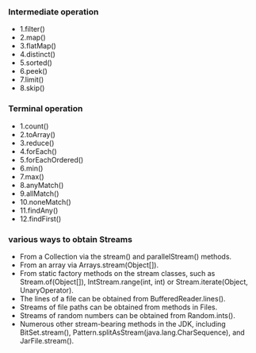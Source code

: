### Intermediate operation
* 1.filter()
* 2.map()
* 3.flatMap()
* 4.distinct()
* 5.sorted()
* 6.peek()
* 7.limit()
* 8.skip()

### Terminal operation
* 1.count()
* 2.toArray()
* 3.reduce()
* 4.forEach()
* 5.forEachOrdered()
* 6.min()
* 7.max()
* 8.anyMatch()
* 9.allMatch()
* 10.noneMatch()
* 11.findAny()
* 12.findFirst()


### various ways to obtain Streams
* From a Collection via the stream() and parallelStream() methods.
* From an array via Arrays.stream(Object[]).
* From static factory methods on the stream classes, such as Stream.of(Object[]), IntStream.range(int, int) or Stream.iterate(Object, UnaryOperator).
* The lines of a file can be obtained from BufferedReader.lines().
* Streams of file paths can be obtained from methods in Files.
* Streams of random numbers can be obtained from Random.ints().
* Numerous other stream-bearing methods in the JDK, including BitSet.stream(), Pattern.splitAsStream(java.lang.CharSequence), and JarFile.stream().